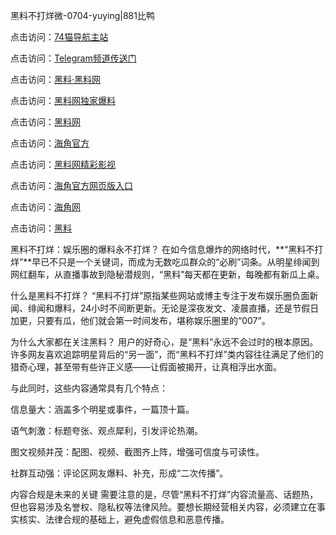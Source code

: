 黑料不打烊微-0704-yuying|881比鸭

点击访问：<a href="https://74mao.com/">74猫导航主站</a>

点击访问：<a href="https://74mao.com/">Telegram频道传送门</a>

点击访问：<a href="https://heiliaolvzlu3.pages.dev">黑料·黑料网</a>

点击访问：<a href="https://heiliaoyvnrda.pages.dev">黑料网独家爆料</a>

点击访问：<a href="https://haef.pages.dev/">黑料网</a>

点击访问：<a href="https://gdas.pages.dev/">海角官方</a>

点击访问：<a href="https://sdfsh.pages.dev/">黑料网精彩影视</a>

点击访问：<a href="https://sdbsd.pages.dev/">海角官方网页版入口</a>

点击访问：<a href="https://ert-6he.pages.dev/">海角网</a>

点击访问：<a href="https://gbs-3wd.pages.dev/">黑料</a>

黑料不打烊：娱乐圈的爆料永不打烊？
在如今信息爆炸的网络时代，**“黑料不打烊”**早已不只是一个关键词，而成为无数吃瓜群众的“必刷”词条。从明星绯闻到网红翻车，从直播事故到隐秘潜规则，“黑料”每天都在更新，每晚都有新瓜上桌。

什么是黑料不打烊？
“黑料不打烊”原指某些网站或博主专注于发布娱乐圈负面新闻、绯闻和爆料，24小时不间断更新。无论是深夜发文、凌晨直播，还是节假日加更，只要有瓜，他们就会第一时间发布，堪称娱乐圈里的“007”。

为什么大家都在关注黑料？
用户的好奇心，是“黑料”永远不会过时的根本原因。许多网友喜欢追踪明星背后的“另一面”，而“黑料不打烊”类内容往往满足了他们的猎奇心理，甚至带有些许正义感——让假面被揭开，让真相浮出水面。

与此同时，这些内容通常具有几个特点：

信息量大：涵盖多个明星或事件，一篇顶十篇。

语气刺激：标题夸张、观点犀利，引发评论热潮。

图文视频并茂：配图、视频、截图齐上阵，增强可信度与可读性。

社群互动强：评论区网友爆料、补充，形成“二次传播”。

内容合规是未来的关键
需要注意的是，尽管“黑料不打烊”内容流量高、话题热，但也容易涉及名誉权、隐私权等法律风险。要想长期经营相关内容，必须建立在事实核实、法律合规的基础上，避免虚假信息和恶意传播。
